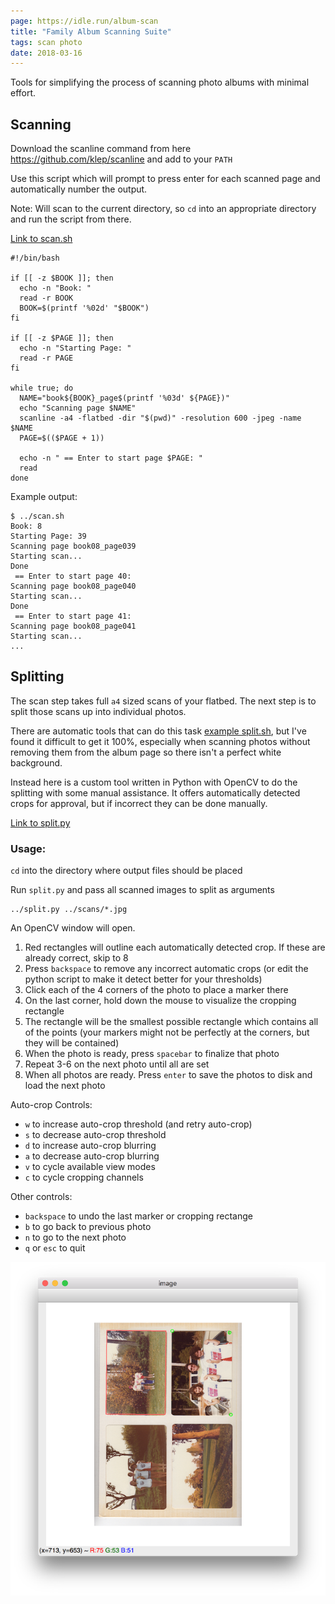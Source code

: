 ```yaml
---
page: https://idle.run/album-scan
title: "Family Album Scanning Suite"
tags: scan photo
date: 2018-03-16
---
```


Tools for simplifying the process of scanning photo albums with minimal effort.

## Scanning

Download the scanline command from here https://github.com/klep/scanline and
add to your `PATH`

Use this script which will prompt to press enter for each scanned page and 
automatically number the output.

Note: Will scan to the current directory, so `cd` into an appropriate directory
and run the script from there.

[Link to scan.sh](scan.sh)

```
#!/bin/bash

if [[ -z $BOOK ]]; then
  echo -n "Book: "
  read -r BOOK
  BOOK=$(printf '%02d' "$BOOK")
fi

if [[ -z $PAGE ]]; then
  echo -n "Starting Page: "
  read -r PAGE
fi

while true; do
  NAME="book${BOOK}_page$(printf '%03d' ${PAGE})"
  echo "Scanning page $NAME"
  scanline -a4 -flatbed -dir "$(pwd)" -resolution 600 -jpeg -name $NAME
  PAGE=$(($PAGE + 1))

  echo -n " == Enter to start page $PAGE: "
  read
done
```

Example output:

```
$ ../scan.sh
Book: 8
Starting Page: 39
Scanning page book08_page039
Starting scan...
Done
 == Enter to start page 40:
Scanning page book08_page040
Starting scan...
Done
 == Enter to start page 41:
Scanning page book08_page041
Starting scan...
...
```

## Splitting

The scan step takes full `a4` sized scans of your flatbed. The next step is to split those scans up into individual photos.

There are automatic tools that can do this task [example split.sh](split.sh), but I've found it difficult to get it 100%, especially when scanning photos without removing them from the album page so there isn't a perfect white background.

Instead here is a custom tool written in Python with OpenCV to do the splitting
with some manual assistance. It offers automatically detected crops for approval, but if incorrect they can be done manually.

[Link to split.py](split.py)

### Usage:

`cd` into the directory where output files should be placed

Run `split.py` and pass all scanned images to split as arguments

```
../split.py ../scans/*.jpg
```

An OpenCV window will open.

1. Red rectangles will outline each automatically detected crop. If these are already correct, skip to 8
2. Press `backspace` to remove any incorrect automatic crops (or edit the python script to make it detect better for your thresholds)
3. Click each of the 4 corners of the photo to place a marker there
4. On the last corner, hold down the mouse to visualize the cropping rectangle
5. The rectangle will be the smallest possible rectangle which contains all of the points (your markers might not be perfectly at the corners, but they will be contained)
6. When the photo is ready, press `spacebar` to finalize that photo
7. Repeat 3-6 on the next photo until all are set
8. When all photos are ready. Press `enter` to save the photos to disk and load the next photo

Auto-crop Controls:

- `w` to increase auto-crop threshold (and retry auto-crop)
- `s` to decrease auto-crop threshold
- `d` to increase auto-crop blurring
- `a` to decrease auto-crop blurring
- `v` to cycle available view modes
- `c` to cycle cropping channels

Other controls:

- `backspace` to undo the last marker or cropping rectange
- `b` to go back to previous photo
- `n` to go to the next photo
- `q` or `esc` to quit


![](split.png)